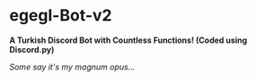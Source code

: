 # egegl-Bot-v2
**A Turkish Discord Bot with Countless Functions! (Coded using Discord.py)**

*Some say it's my magnum opus...*
